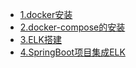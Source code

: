 + [1.docker安装](notes/elk/docker安装.md)
+ [2.docker-compose的安装](notes/elk/docker-compose的安装.md)
+ [3.ELK搭建](notes/elk/ELK搭建.md)
+ [4.SpringBoot项目集成ELK](notes/elk/SpringBoot项目集成ELK.md)

